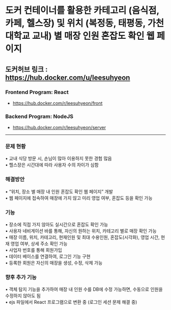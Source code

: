 도커 컨테이너를 활용한 카테고리 (음식점, 카페, 헬스장) 및 위치 (복정동, 태평동, 가천대학교 교내) 별 매장 인원 혼잡도 확인 웹 페이지
======================================================================================================

## 도커허브 링크 : <https://hub.docker.com/u/leesuhyeon>

  
### Frontend Program: React
* <https://hub.docker.com/r/leesuhyeon/front>

### Backend Program: NodeJS
* <https://hub.docker.com/r/leesuhyeon/server>

<hr>

      
### 문제 현황 
• 교내 식당 방문 시, 손님이 많아 이용하지 못한 경험 많음   
• 헬스장은 시간대에 따라 사용자 수의 차이가 심함   


### 해결방안
• “위치, 장소 별 매장 내 인원 혼잡도 확인 웹 페이지” 개발   
• 웹 페이지에 접속하여 매장에 가지 않고 미리 영업 여부, 혼잡도 등을 확인 가능    

### 기능
• 장소에 직접 가지 않아도 실시간으로 혼잡도 확인 가능    
• 사용자 네비게이션 바를 통해, 자신의 원하는 위치, 카테고리 별로 매장 확인 가능    
• 매장 이름, 위치, 카테고리, 현재인원 및 최대 수용인원, 혼잡도(시각화), 영업 시간, 현재 영업 여부, 상세 주소 확인 가능    
• 사업자 번호를 통해 회원가입   
• 데이터 베이스를 연결하여, 로그인 기능 구현    
• 등록한 회원은 자신의 매장을 생성, 수정, 삭제 가능   

### 향후 추가 기능
• 객체 탐지 기능을 추가하여 매장 내 인원 수를 DB에 수정 가능하면, 수동으로 인원을 수정하지 않아도 됨   
• ejs 파일에서 React 프로그램으로 변환 중 (로그인 세션 문제 해결 중)   
